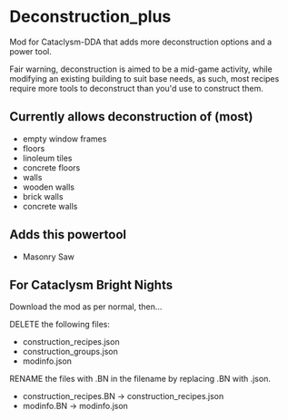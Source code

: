 # Deconstruction_plus
Mod for Cataclysm-DDA that adds more deconstruction options and a power tool.

Fair warning, deconstruction is aimed to be a mid-game activity, while modifying an existing building to suit
base needs, as such, most recipes require more tools to deconstruct than you'd use to construct them.

## Currently allows deconstruction of (most)
- empty window frames
- floors
- linoleum tiles
- concrete floors
- walls
- wooden walls
- brick walls
- concrete walls

## Adds this powertool
- Masonry Saw

## For Cataclysm Bright Nights
Download the mod as per normal, then... 

DELETE the following files:
- construction_recipes.json
- construction_groups.json
- modinfo.json

RENAME the files with .BN in the filename by replacing .BN with .json.
- construction_recipes.BN -> construction_recipes.json
- modinfo.BN -> modinfo.json 
